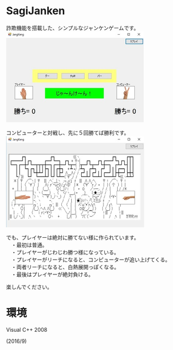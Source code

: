 # SagiJanken
詐欺機能を搭載した、シンプルなジャンケンゲームです。  
![ss1](./SagiJanKen_ss_1.jpg)　

コンピューターと対戦し、先に５回勝てば勝利です。  
![ss2](./SagiJanken_ss_2.jpg)  

でも、プレイヤーは絶対に勝てない様に作られています。  
　・最初は普通。  
　・プレイヤーがじわじわ勝つ様になっている。  
　・プレイヤーがリーチになると、コンピューターが追い上げてくる。  
　・両者リーチになると、白熱展開っぽくなる。  
　・最後はプレイヤーが絶対負ける。  

楽しんでください。  

# 環境
Visual C++ 2008

(2016/9)
